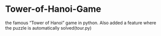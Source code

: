 # Tower-of-Hanoi-Game
the famous “Tower of Hanoi” game in python. Also added a feature where the puzzle is automatically solved(tour.py)
